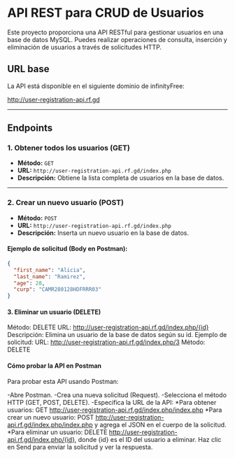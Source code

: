 # API REST para CRUD de Usuarios

Este proyecto proporciona una API RESTful para gestionar usuarios en una base de datos MySQL. Puedes realizar operaciones de consulta, inserción y eliminación de usuarios a través de solicitudes HTTP.

## URL base

La API está disponible en el siguiente dominio de infinityFree:

http://user-registration-api.rf.gd


---

## Endpoints

### 1. Obtener todos los usuarios (GET)
- **Método:** `GET`
- **URL:** `http://user-registration-api.rf.gd/index.php`
- **Descripción:** Obtiene la lista completa de usuarios en la base de datos.

---

### 2. Crear un nuevo usuario (POST)
- **Método:** `POST`
- **URL:** `http://user-registration-api.rf.gd/index.php`
- **Descripción:** Inserta un nuevo usuario en la base de datos.

#### Ejemplo de solicitud (Body en Postman):
```json
{
  "first_name": "Alicia",
  "last_name": "Ramirez",
  "age": 28,
  "curp": "CAMR280128HDFRRR03"
}

```

####  3. Eliminar un usuario (DELETE)
Método: DELETE
URL: http://user-registration-api.rf.gd/index.php/{id}
Descripción: Elimina un usuario de la base de datos según su id.
Ejemplo de solicitud:
URL: http://user-registration-api.rf.gd/index.php/3
Método: DELETE


####  Cómo probar la API en Postman
Para probar esta API usando Postman:

-Abre Postman.
-Crea una nueva solicitud (Request).
-Selecciona el método HTTP (GET, POST, DELETE).
-Especifica la URL de la API:
*Para obtener usuarios: GET http://user-registration-api.rf.gd/index.php/index.php
*Para crear un nuevo usuario: POST http://user-registration-api.rf.gd/index.php/index.php y agrega el JSON en el cuerpo de la solicitud.
*Para eliminar un usuario: DELETE http://user-registration-api.rf.gd/index.php/{id}, donde {id} es el ID del usuario a eliminar.
Haz clic en Send para enviar la solicitud y ver la respuesta.
